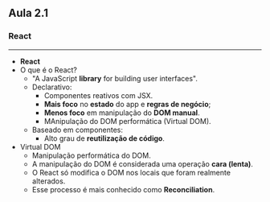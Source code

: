 ## Aula 2.1
### React
---
- **React**
- O que é o React?
	- "A JavaScript **library** for building user interfaces".
	- Declarativo:
		- Componentes reativos com JSX.
		- **Mais foco** no **estado** do app e **regras de negócio**;
		- **Menos foco** em manipulação do **DOM manual**.
		- MAnipulação do DOM performática (Virtual DOM).
	- Baseado em componentes:
		- Alto grau de **reutilização de código**.
- Virtual DOM
	- Manipulação performática do DOM.
	- A manipulação do DOM é considerada uma operação **cara (lenta)**.
	- O React só modifica o DOM nos locais que foram realmente alterados.
	- Esse processo é mais conhecido como **Reconciliation**.